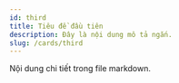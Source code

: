 ```yaml
---
id: third
title: Tiêu đề đầu tiên
description: Đây là nội dung mô tả ngắn.
slug: /cards/third
---
```


Nội dung chi tiết trong file markdown.
